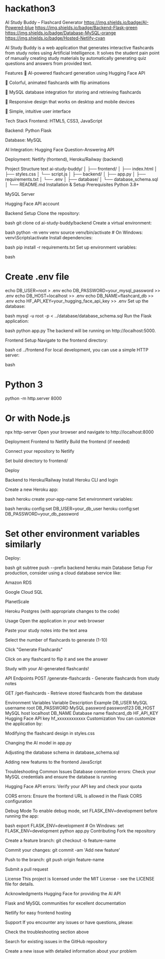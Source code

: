 # hackathon3
AI Study Buddy – Flashcard Generator
https://img.shields.io/badge/AI-Powered-blue https://img.shields.io/badge/Backend-Flask-green https://img.shields.io/badge/Database-MySQL-orange https://img.shields.io/badge/Hosted-Netlify-cyan

AI Study Buddy is a web application that generates interactive flashcards from study notes using Artificial Intelligence. It solves the student pain point of manually creating study materials by automatically generating quiz questions and answers from provided text.

Features
🤖 AI-powered flashcard generation using Hugging Face API

🎨 Colorful, animated flashcards with flip animations

💾 MySQL database integration for storing and retrieving flashcards

📱 Responsive design that works on desktop and mobile devices

🎯 Simple, intuitive user interface

Tech Stack
Frontend: HTML5, CSS3, JavaScript

Backend: Python Flask

Database: MySQL

AI Integration: Hugging Face Question-Answering API

Deployment: Netlify (frontend), Heroku/Railway (backend)

Project Structure
text
ai-study-buddy/
│
├── frontend/
│   ├── index.html
│   ├── styles.css
│   └── script.js
│
├── backend/
│   ├── app.py
│   ├── requirements.txt
│   └── .env
│
├── database/
│   └── database_schema.sql
│
└── README.md
Installation & Setup
Prerequisites
Python 3.8+

MySQL Server

Hugging Face API account

Backend Setup
Clone the repository:

bash
git clone <repository-url>
cd ai-study-buddy/backend
Create a virtual environment:

bash
python -m venv venv
source venv/bin/activate  # On Windows: venv\Scripts\activate
Install dependencies:

bash
pip install -r requirements.txt
Set up environment variables:

bash
# Create .env file
echo DB_USER=root > .env
echo DB_PASSWORD=your_mysql_password >> .env
echo DB_HOST=localhost >> .env
echo DB_NAME=flashcard_db >> .env
echo HF_API_KEY=your_hugging_face_api_key >> .env
Set up the database:

bash
mysql -u root -p < ../database/database_schema.sql
Run the Flask application:

bash
python app.py
The backend will be running on http://localhost:5000.

Frontend Setup
Navigate to the frontend directory:

bash
cd ../frontend
For local development, you can use a simple HTTP server:

bash
# Python 3
python -m http.server 8000

# Or with Node.js
npx http-server
Open your browser and navigate to http://localhost:8000

Deployment
Frontend to Netlify
Build the frontend (if needed)

Connect your repository to Netlify

Set build directory to frontend/

Deploy

Backend to Heroku/Railway
Install Heroku CLI and login

Create a new Heroku app:

bash
heroku create your-app-name
Set environment variables:

bash
heroku config:set DB_USER=your_db_user
heroku config:set DB_PASSWORD=your_db_password
# Set other environment variables similarly
Deploy:

bash
git subtree push --prefix backend heroku main
Database Setup
For production, consider using a cloud database service like:

Amazon RDS

Google Cloud SQL

PlanetScale

Heroku Postgres (with appropriate changes to the code)

Usage
Open the application in your web browser

Paste your study notes into the text area

Select the number of flashcards to generate (1-10)

Click "Generate Flashcards"

Click on any flashcard to flip it and see the answer

Study with your AI-generated flashcards!

API Endpoints
POST /generate-flashcards - Generate flashcards from study notes

GET /get-flashcards - Retrieve stored flashcards from the database

Environment Variables
Variable	Description	Example
DB_USER	MySQL username	root
DB_PASSWORD	MySQL password	password123
DB_HOST	MySQL host	localhost
DB_NAME	Database name	flashcard_db
HF_API_KEY	Hugging Face API key	hf_xxxxxxxxxxxx
Customization
You can customize the application by:

Modifying the flashcard design in styles.css

Changing the AI model in app.py

Adjusting the database schema in database_schema.sql

Adding new features to the frontend JavaScript

Troubleshooting
Common Issues
Database connection errors: Check your MySQL credentials and ensure the database is running

Hugging Face API errors: Verify your API key and check your quota

CORS errors: Ensure the frontend URL is allowed in the Flask CORS configuration

Debug Mode
To enable debug mode, set FLASK_ENV=development before running the app:

bash
export FLASK_ENV=development  # On Windows: set FLASK_ENV=development
python app.py
Contributing
Fork the repository

Create a feature branch: git checkout -b feature-name

Commit your changes: git commit -am 'Add new feature'

Push to the branch: git push origin feature-name

Submit a pull request

License
This project is licensed under the MIT License - see the LICENSE file for details.

Acknowledgments
Hugging Face for providing the AI API

Flask and MySQL communities for excellent documentation

Netlify for easy frontend hosting

Support
If you encounter any issues or have questions, please:

Check the troubleshooting section above

Search for existing issues in the GitHub repository

Create a new issue with detailed information about your problem
